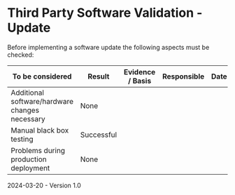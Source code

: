 # Third Party Software Validation - Update

Before implementing a software update the following aspects must be checked:

| To be considered | Result | Evidence / Basis | Responsible | Date |
| ---- | ------ | ------ | ----------- | ------ |
| Additional software/hardware changes necessary | None |  |  | |
| Manual black box testing | Successful |  |  | |
| Problems during production deployment | None |  |  | |

2024-03-20 - Version 1.0
